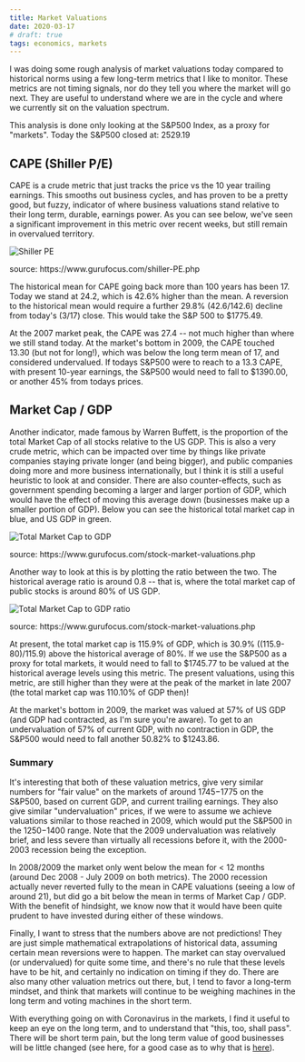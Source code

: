 ```yaml
---
title: Market Valuations
date: 2020-03-17
# draft: true
tags: economics, markets
---
```


I was doing some rough analysis of market valuations today compared to historical norms using a few long-term metrics that I like to monitor. These metrics are not timing signals, nor do they tell you where the market will go next.  They are useful to understand where we are in the cycle and where we currently sit on the valuation spectrum.

This analysis is done only looking at the S&P500 Index, as a proxy for "markets". Today the S&P500 closed at: 2529.19

## CAPE (Shiller P/E)

CAPE is a crude metric that just tracks the price vs the 10 year trailing earnings.  This smooths out business cycles, and has proven to be a pretty good, but fuzzy, indicator of where business valuations stand relative to their long term, durable, earnings power. As you can see below, we've seen a significant improvement in this metric over recent weeks, but still remain in overvalued territory.

![Shiller PE](%%%url%%%/shillerpe.png)
<p class="caption">source: https://www.gurufocus.com/shiller-PE.php</p>

The historical mean for CAPE going back more than 100 years has been 17.  Today we stand at 24.2, which is 42.6% higher than the mean. A reversion to the historical mean would require a further 29.8% (42.6/142.6) decline from today's (3/17) close. This would take the S&P 500 to $1775.49.

At the 2007 market peak, the CAPE was 27.4 -- not much higher than where we still stand today.  At the market's bottom in 2009, the CAPE touched 13.30 (but not for long!), which was below the long term mean of 17, and considered undervalued. If todays S&P500 were to reach to a 13.3 CAPE, with present 10-year earnings, the S&P500 would need to fall to $1390.00, or another 45% from todays prices.

## Market Cap / GDP
Another indicator, made famous by Warren Buffett, is the proportion of the total Market Cap of all stocks relative to the US GDP. This is also a very crude metric, which can be impacted over time by things like private companies staying private longer (and being bigger), and public companies doing more and more business internationally, but I think it is still a useful heuristic to look at and consider. There are also counter-effects, such as government spending becoming a larger and larger portion of GDP, which would have the effect of moving this average down (businesses make up a smaller portion of GDP).  Below you can see the historical total market cap in blue, and US GDP in green.

![Total Market Cap to GDP](%%%url%%%/tmtgdp.png)
<p class="caption">source: https://www.gurufocus.com/stock-market-valuations.php</p>

Another way to look at this is by plotting the ratio between the two.  The historical average ratio is around 0.8 -- that is, where the total market cap of public stocks is around 80% of US GDP.

![Total Market Cap to GDP ratio](%%%url%%%/tmtgdpratio.png)
<p class="caption">source: https://www.gurufocus.com/stock-market-valuations.php</p>

At present, the total market cap is 115.9% of GDP, which is 30.9% ((115.9-80)/115.9) above the historical average of 80%. If we use the S&P500 as a proxy for total markets, it would need to fall to $1745.77 to be valued at the historical average levels using this metric.  The present valuations, using this metric, are still higher than they were at the peak of the market in late 2007 (the total market cap was 110.10% of GDP then)!  

At the market's bottom in 2009, the market was valued at 57% of US GDP (and GDP had contracted, as I'm sure you're aware). To get to an undervaluation of 57% of current GDP, with no contraction in GDP, the S&P500 would need to fall another 50.82% to $1243.86.


### Summary

It's interesting that both of these valuation metrics, give very similar numbers for "fair value" on the markets of around $1745-$1775 on the S&P500, based on current GDP, and current trailing earnings. They also give similar "undervaluation" prices, if we were to assume we achieve valuations similar to those reached in 2009, which would put the S&P500 in the $1250-$1400 range. Note that the 2009 undervaluation was relatively brief, and less severe than virtually all recessions before it, with the 2000-2003 recession being the exception.

In 2008/2009 the market only went below the mean for < 12 months (around Dec 2008 - July 2009 on both metrics). The 2000 recession actually never reverted fully to the mean in CAPE valuations (seeing a low of around 21), but did go a bit below the mean in terms of Market Cap / GDP. With the benefit of hindsight, we know now that it would have been quite prudent to have invested during either of these windows.

Finally, I want to stress that the numbers above are not predictions! They are just simple mathematical extrapolations of historical data, assuming certain mean reversions were to happen.  The market can stay overvalued (or undervalued) for quite some time, and there's no rule that these levels have to be hit, and certainly no indication on timing if they do.  There are also many other valuation metrics out there, but, I tend to favor a long-term mindset, and think that markets will continue to be weighing machines in the long term and voting machines in the short term.

With everything going on with Coronavirus in the markets, I find it useful to keep an eye on the long term, and to understand that "this, too, shall pass". There will be short term pain, but the long term value of good businesses will be little changed (see here, for a good case as to why that is [here](https://brooklyninvestor.blogspot.com/2020/03/who-cares-what-mr-market-thinks.html)).
